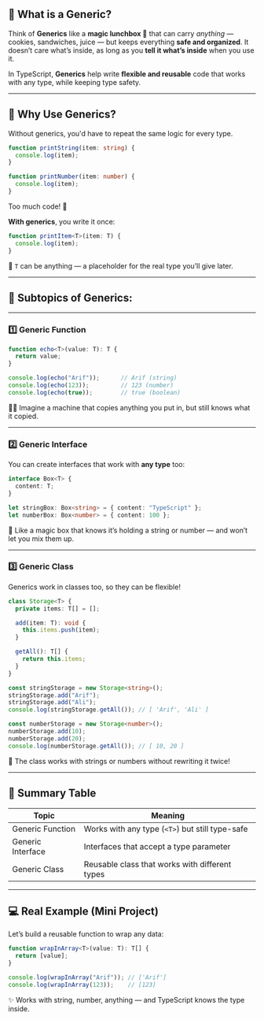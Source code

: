 ## 🧃 What is a Generic?

Think of **Generics** like a **magic lunchbox 🧺** that can carry *anything* — cookies, sandwiches, juice — but keeps everything **safe and organized**. It doesn’t care what’s inside, as long as you **tell it what’s inside** when you use it.

In TypeScript, **Generics** help write **flexible and reusable** code that works with any type, while keeping type safety.

---

## 🎯 Why Use Generics?

Without generics, you'd have to repeat the same logic for every type.

```ts
function printString(item: string) {
  console.log(item);
}

function printNumber(item: number) {
  console.log(item);
}
```

Too much code! 😤

**With generics**, you write it once:

```ts
function printItem<T>(item: T) {
  console.log(item);
}
```

🧠 `T` can be anything — a placeholder for the real type you’ll give later.

---

## 🧩 Subtopics of Generics:

---

### 1️⃣ Generic Function

```ts
function echo<T>(value: T): T {
  return value;
}

console.log(echo("Arif"));      // Arif (string)
console.log(echo(123));         // 123 (number)
console.log(echo(true));        // true (boolean)
```

🧒🏻 Imagine a machine that copies anything you put in, but still knows what it copied.

---

### 2️⃣ Generic Interface

You can create interfaces that work with **any type** too:

```ts
interface Box<T> {
  content: T;
}

let stringBox: Box<string> = { content: "TypeScript" };
let numberBox: Box<number> = { content: 100 };
```

🧺 Like a magic box that knows it’s holding a string or number — and won’t let you mix them up.

---

### 3️⃣ Generic Class

Generics work in classes too, so they can be flexible!

```ts
class Storage<T> {
  private items: T[] = [];

  add(item: T): void {
    this.items.push(item);
  }

  getAll(): T[] {
    return this.items;
  }
}

const stringStorage = new Storage<string>();
stringStorage.add("Arif");
stringStorage.add("Ali");
console.log(stringStorage.getAll()); // [ 'Arif', 'Ali' ]

const numberStorage = new Storage<number>();
numberStorage.add(10);
numberStorage.add(20);
console.log(numberStorage.getAll()); // [ 10, 20 ]
```

🚀 The class works with strings or numbers without rewriting it twice!

---

## 🧠 Summary Table

| Topic              | Meaning                                                                 |
|--------------------|-------------------------------------------------------------------------|
| Generic Function    | Works with any type (`<T>`) but still type-safe                        |
| Generic Interface   | Interfaces that accept a type parameter                                |
| Generic Class       | Reusable class that works with different types                         |

---

## 💻 Real Example (Mini Project)

Let’s build a reusable function to wrap any data:

```ts
function wrapInArray<T>(value: T): T[] {
  return [value];
}

console.log(wrapInArray("Arif")); // ['Arif']
console.log(wrapInArray(123));    // [123]
```

✨ Works with string, number, anything — and TypeScript knows the type inside.

